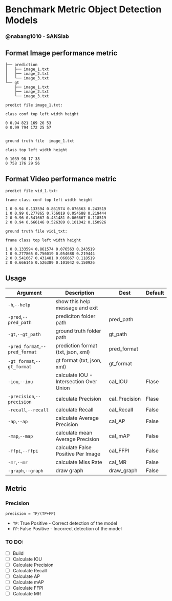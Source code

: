 # Benchmark Metric Object Detection Models

### @nabang1010 - SANSlab



## Format Image performance metric

```
├── prediction
│   ├── image_1.txt
│   ├── image_2.txt
│   └── image_3.txt
└── gt
    ├── image_1.txt
    ├── image_2.txt
    └── image_3.txt

```

```
predict file image_1.txt:

class conf top left width height

0 0.94 821 169 26 53
0 0.99 794 172 25 57


ground truth file  image_1.txt

class top left width height

0 1039 98 17 38
0 758 176 29 56

```
## Format Video performance metric

```
predict file vid_1.txt:

frame class conf top left width height

1 0 0.94 0.133594 0.861574 0.076563 0.243519
1 0 0.99 0.277865 0.756019 0.054688 0.219444
2 0 0.96 0.541667 0.431481 0.066667 0.118519
2 0 0.94 0.666146 0.526389 0.101042 0.150926

ground truth file vid1_txt:

frame class top left width height

1 0 0.133594 0.861574 0.076563 0.243519
1 0 0.277865 0.756019 0.054688 0.219444
2 0 0.541667 0.431481 0.066667 0.118519
2 0 0.666146 0.526389 0.101042 0.150926

```

## Usage

|Argument|Description|Dest|Default|
| ------ | --------- | -- | ----- | 
| `-h`,`--help` | show this help message and exit |  |  | 
| `-pred`,`--pred_path` | prediciton folder path | pred_path |  | 
| `-gt`,`--gt_path` | ground truth folder path | gt_path |  | 
| `-pred_format`,`--pred_format` | prediction format (txt, json, xml) | pred_format |  | 
| `-gt_format`,`--gt_format` | gt format (txt, json, xml) | gt_format |  | 
| `-iou`,`--iou` | calculate IOU - Intersection Over Union | cal_IOU | Flase | 
| `-precision`,`--precision` | calculate Precision | cal_Precision | Flase | 
| `-recall`,`--recall` | calculate Recall | cal_Recall | False | 
| `-ap`,`--ap` | calculate Average Precision | cal_AP | False | 
| `-map`,`--map` | calculate mean Average Precision | cal_mAP | False | 
| `-ffpi`,`--ffpi` | calculate False Positive Per Image | cal_FFPI | False | 
| `-mr`,`--mr` | calculate Miss Rate | cal_MR | False | 
| `-graph`,`--graph` | draw graph | draw_graph | False | 


## Metric

### Precision

`precision = TP/(TP+FP)`

* `TP`: True Positive - Correct detection of the model
* `FP`: False Positive - Incorrect detection of the model
  

### TO DO:
- [ ] Build 
- [ ] Calculate IOU
- [ ] Calculate Precision
- [ ] Calculate Recall
- [ ] Calculate AP
- [ ] Calculate mAP
- [ ] Calculate FFPI
- [ ] Calculate MR
